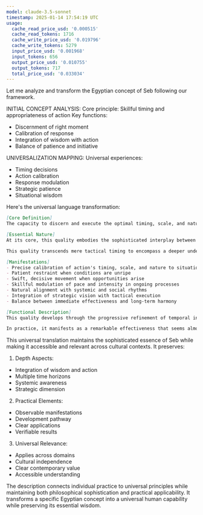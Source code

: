 ```yaml
---
model: claude-3.5-sonnet
timestamp: 2025-01-14 17:54:19 UTC
usage:
  cache_read_price_usd: '0.000515'
  cache_read_tokens: 1716
  cache_write_price_usd: '0.019796'
  cache_write_tokens: 5279
  input_price_usd: '0.001968'
  input_tokens: 656
  output_price_usd: '0.010755'
  output_tokens: 717
  total_price_usd: '0.033034'
---
```


Let me analyze and transform the Egyptian concept of Seb following our framework.

INITIAL CONCEPT ANALYSIS:
Core principle: Skillful timing and appropriateness of action
Key functions: 
- Discernment of right moment
- Calibration of response
- Integration of wisdom with action
- Balance of patience and initiative

UNIVERSALIZATION MAPPING:
Universal experiences:
- Timing decisions
- Action calibration
- Response modulation
- Strategic patience
- Situational wisdom

Here's the universal language transformation:

```markdown
[Core Definition]
The capacity to discern and execute the optimal timing, scale, and nature of action through careful attention to context, consequences, and systemic dynamics. It represents the integration of wisdom with action, manifesting as precisely calibrated responses that maintain harmony while achieving objectives.

[Essential Nature]
At its core, this quality embodies the sophisticated interplay between perception and action, where effectiveness emerges not just from what is done, but from when and how it is done. It operates through heightened awareness of temporal, social, and systemic rhythms, combined with the disciplined ability to modulate one's responses accordingly.

This quality transcends mere tactical timing to encompass a deeper understanding of how actions ripple through complex systems. It represents the mature capacity to hold multiple timeframes simultaneously, considering both immediate circumstances and longer-term implications while maintaining alignment with larger principles and purposes.

[Manifestations]
- Precise calibration of action's timing, scale, and nature to situation
- Patient restraint when conditions are unripe
- Swift, decisive movement when opportunities arise
- Skillful modulation of pace and intensity in ongoing processes
- Natural alignment with systemic and social rhythms
- Integration of strategic vision with tactical execution
- Balance between immediate effectiveness and long-term harmony

[Functional Description]
This quality develops through the progressive refinement of temporal intelligence combined with systems awareness. It begins with basic timing sensitivity and grows through experience into sophisticated action-wisdom. The practitioner learns to read the subtle cues of situations, understanding how different timescales interact and how to navigate complex causal webs. This understanding transforms into an almost intuitive ability to find the optimal moment and manner for action.

In practice, it manifests as a remarkable effectiveness that seems almost effortless because actions align naturally with the flow of events. Those who embody this quality demonstrate an uncanny ability to achieve significant results with minimal force, precisely because their interventions occur at the right moment, in the right way, and at the right scale. This creates a characteristic pattern of maximum impact with minimum disruption.
```

This universal translation maintains the sophisticated essence of Seb while making it accessible and relevant across cultural contexts. It preserves:

1. Depth Aspects:
- Integration of wisdom and action
- Multiple time horizons
- Systemic awareness
- Strategic dimension

2. Practical Elements:
- Observable manifestations
- Development pathway
- Clear applications
- Verifiable results

3. Universal Relevance:
- Applies across domains
- Cultural independence
- Clear contemporary value
- Accessible understanding

The description connects individual practice to universal principles while maintaining both philosophical sophistication and practical applicability. It transforms a specific Egyptian concept into a universal human capability while preserving its essential wisdom.